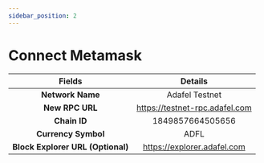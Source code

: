 ```yaml
---
sidebar_position: 2
---
```


# Connect Metamask

|            **Fields**             |          **Details**           |
| :-------------------------------: | :----------------------------: |
|         **Network Name**          |         Adafel Testnet         |
|          **New RPC URL**          | https://testnet-rpc.adafel.com |
|           **Chain ID**            |        1849857664505656        |
|        **Currency Symbol**        |              ADFL              |
| **Block Explorer URL (Optional)** |  https://explorer.adafel.com   |

<!-- ## Steps

Here are the main steps from the official [guide](https://support.metamask.io/hc/en-us/articles/360043227612-How-to-add-a-custom-network-RPC) provided by Metamask:

1. From the homepage of your wallet, click on the network selector in the top left, and then on 'Add network':

![Add Network](/img/docs/metamask-add-network.png)

2. MetaMask will open in a new tab in fullscreen mode. From here, find and the 'Add network manually' button at the bottom of the network list.

![Add Details](/img/docs/metamask-add-details.png)

3. Complete the fields and click 'Save' to add the network.

4. You should now see Adafel Testnet from the network dropdown menu on the upper right corner of Metamask:

![Adafel Added](/img/docs/metamask-adafel-testnet.png) -->
